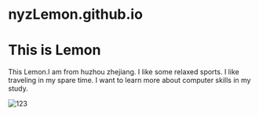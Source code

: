 # nyzLemon.github.io
<!DOCTYPE html>
<html>
<body>
<h1>This is Lemon</h1>
<p>This Lemon.I am from huzhou zhejiang. I like some relaxed sports. I like traveling in my spare time. I want to learn more about computer skills in my study.</p >

</body>
</html>

![123](https://user-images.githubusercontent.com/127081560/223291261-2280cf4a-7100-4280-a711-a1e7c598e2e6.jpg)
